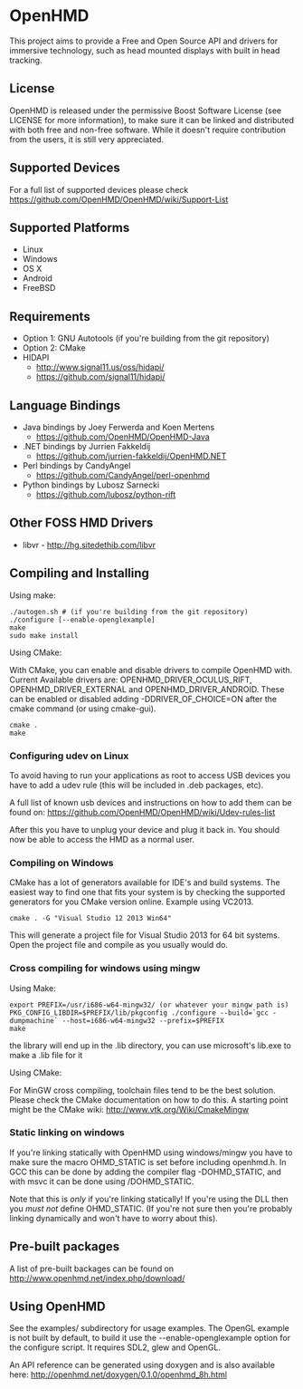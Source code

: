 # OpenHMD
This project aims to provide a Free and Open Source API and drivers for immersive technology, such as head mounted displays with built in head tracking.

## License
OpenHMD is released under the permissive Boost Software License (see LICENSE for more information), to make sure it can be linked and distributed with both free and non-free software. While it doesn't require contribution from the users, it is still very appreciated.

## Supported Devices
For a full list of supported devices please check https://github.com/OpenHMD/OpenHMD/wiki/Support-List

## Supported Platforms
  * Linux
  * Windows
  * OS X
  * Android
  * FreeBSD

## Requirements
  * Option 1: GNU Autotools (if you're building from the git repository)
  * Option 2: CMake
  * HIDAPI
    * http://www.signal11.us/oss/hidapi/
    * https://github.com/signal11/hidapi/

## Language Bindings
  * Java bindings by Joey Ferwerda and Koen Mertens
    * https://github.com/OpenHMD/OpenHMD-Java
  * .NET bindings by Jurrien Fakkeldij
    * https://github.com/jurrien-fakkeldij/OpenHMD.NET
  * Perl bindings by CandyAngel
    * https://github.com/CandyAngel/perl-openhmd
  * Python bindings by Lubosz Sarnecki
    * https://github.com/lubosz/python-rift
  
## Other FOSS HMD Drivers
  * libvr - http://hg.sitedethib.com/libvr

## Compiling and Installing
Using make:

    ./autogen.sh # (if you're building from the git repository)
    ./configure [--enable-openglexample]
    make
    sudo make install

Using CMake:

With CMake, you can enable and disable drivers to compile OpenHMD with.
Current Available drivers are: OPENHMD_DRIVER_OCULUS_RIFT, OPENHMD_DRIVER_EXTERNAL and OPENHMD_DRIVER_ANDROID.
These can be enabled or disabled adding -DDRIVER_OF_CHOICE=ON after the cmake command (or using cmake-gui).

    cmake .
    make

### Configuring udev on Linux
To avoid having to run your applications as root to access USB devices you have to add a udev rule (this will be included in .deb packages, etc).

A full list of known usb devices and instructions on how to add them can be found on:
https://github.com/OpenHMD/OpenHMD/wiki/Udev-rules-list

After this you have to unplug your device and plug it back in. You should now be able to access the HMD as a normal user.

### Compiling on Windows
CMake has a lot of generators available for IDE's and build systems.
The easiest way to find one that fits your system is by checking the supported generators for you CMake version online.
Example using VC2013.

	cmake . -G "Visual Studio 12 2013 Win64"

This will generate a project file for Visual Studio 2013 for 64 bit systems.
Open the project file and compile as you usually would do.

### Cross compiling for windows using mingw
Using Make:

    export PREFIX=/usr/i686-w64-mingw32/ (or whatever your mingw path is)
    PKG_CONFIG_LIBDIR=$PREFIX/lib/pkgconfig ./configure --build=`gcc -dumpmachine` --host=i686-w64-mingw32 --prefix=$PREFIX
    make
    
the library will end up in the .lib directory, you can use microsoft's lib.exe to make a .lib file for it

Using CMake:

For MinGW cross compiling, toolchain files tend to be the best solution.
Please check the CMake documentation on how to do this.
A starting point might be the CMake wiki: http://www.vtk.org/Wiki/CmakeMingw

### Static linking on windows
If you're linking statically with OpenHMD using windows/mingw you have to make sure the macro OHMD_STATIC is set before including openhmd.h. In GCC this can be done by adding the compiler flag -DOHMD_STATIC, and with msvc it can be done using /DOHMD_STATIC.

Note that this is *only* if you're linking statically! If you're using the DLL then you *must not* define OHMD_STATIC. (If you're not sure then you're probably linking dynamically and won't have to worry about this).

## Pre-built packages
A list of pre-built backages can be found on http://www.openhmd.net/index.php/download/

## Using OpenHMD
See the examples/ subdirectory for usage examples. The OpenGL example is not built by default, to build it use the --enable-openglexample option for the configure script. It requires SDL2, glew and OpenGL.

An API reference can be generated using doxygen and is also available here: http://openhmd.net/doxygen/0.1.0/openhmd_8h.html
